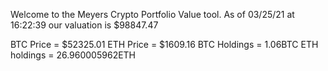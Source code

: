 Welcome to the Meyers Crypto Portfolio Value tool. 
As of 03/25/21 at 16:22:39 our valuation is $98847.47 

BTC Price = $52325.01
 ETH Price = $1609.16
BTC Holdings = 1.06BTC
 ETH holdings = 26.960005962ETH 
